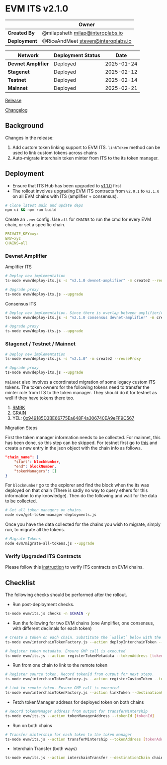 # EVM ITS v2.1.0

|  | **Owner** |
|-----------|------------|
| **Created By** | @milapsheth <milap@interoplabs.io> |
| **Deployment** | @RiceAndMeet <steven@interoplabs.io> |

| **Network** | **Deployment Status** | **Date** |
|-------------|----------------------|----------|
| **Devnet Amplifier** | Deployed | 2025-01-24 |
| **Stagenet** | Deployed | 2025-02-12 |
| **Testnet** | Deployed | 2025-02-14 |
| **Mainnet** | Deployed | 2025-02-21 |

[Release](https://github.com/axelarnetwork/interchain-token-service/releases/tag/v)

[Changelog](https://github.com/axelarnetwork/interchain-token-service/blob/v/CHANGELOG.md#210)

## Background

Changes in the release:

1. Add custom token linking support to EVM ITS. `linkToken` method can be used to link custom tokens across chains
2. Auto-migrate interchain token minter from ITS to the its token manager.

## Deployment

- Ensure that ITS Hub has been upgraded to [v1.1.0](../cosmwasm/2025-01-ITS-v1.1.0.md) first
- The rollout involves upgrading EVM ITS contracts from `v2.0.1` to `v2.1.0` on all EVM chains with ITS (amplifier + consensus).

```bash
# Clone latest main and update deps
npm ci && npm run build
```

Create an `.env` config. Use `all` for `CHAINS` to run the cmd for every EVM chain, or set a specific chain.

```yaml
PRIVATE_KEY=xyz
ENV=xyz
CHAINS=all
```

### Devnet Amplifier

Amplifier ITS

```bash
# Deploy new implementation
ts-node evm/deploy-its.js -s "v2.1.0 devnet-amplifier" -m create2 --reuseProxy

# Upgrade proxy
ts-node evm/deploy-its.js --upgrade
```

Consensus ITS

```bash
# Deploy new implementation. Since there is overlap between amplifier/consensus chains, add consensus in the salt
ts-node evm/deploy-its.js -s "v2.1.0 consensus devnet-amplifier" -m create2 --reuseProxy

# Upgrade proxy
ts-node evm/deploy-its.js --upgrade
```

### Stagenet / Testnet / Mainnet

```bash
# Deploy new implementation
ts-node evm/deploy-its.js -s "v2.1.0" -m create2 --reuseProxy

# Upgrade proxy
ts-node evm/deploy-its.js --upgrade
```

`Mainnet` also involves a coordinated migration of some legacy custom ITS tokens. The token owners for the following tokens need to transfer the minter role from ITS to the token manager. They should do it for testnet as well if they have tokens there too.

1. [RMRK](https://github.com/axelarnetwork/axelar-configs/blob/4f6d401b40cdf7d07919162d25ddbc8b92346d61/registry/mainnet/interchain/squid.tokenlist.json#L11)
2. [GRAIN](https://github.com/axelarnetwork/axelar-configs/blob/4f6d401b40cdf7d07919162d25ddbc8b92346d61/registry/mainnet/interchain/squid.tokenlist.json#L888)
3. YEL: [0x949185D3BE66775Ea648F4a306740EA9eFF9C567](https://etherscan.io/address/0x949185D3BE66775Ea648F4a306740EA9eFF9C567)

Migration Steps

First the token manager information needs to be collected. For mainnet, this has been done, so this step can be skipped. For testnet first go to [this](../../axelar-chains-config/info/tokenManagers-testnet.json) and create a new entry in the json object with the chain info as follows.
```json
"chain_name": { 
    "start": blockNumber, 
    "end": blockNumber, 
    "tokenManagers": [] 
}
```
For `blocknumber` go to the explorer and find the block when the its was deployed on that chain (There is sadly no way to query ethers for this information to my knowledge). Then do the following and wait for the data to be collected.

```bash
# Get all token managers on chains.
node evm/get-token-manager-deployments.js
```

Once you have the data collected for the chains you wish to migrate, simply run, to migrate all the tokens.
```bash
# Migrate Tokens
node evm/migrate-all-tokens.js --upgrade
```

### Verify Upgraded ITS Contracts

Please follow this [instruction](https://github.com/axelarnetwork/axelar-contract-deployments/tree/main/evm#contract-verification) to verify ITS contracts on EVM chains.

## Checklist

The following checks should be performed after the rollout.

- Run post-deployment checks.

```bash
ts-node evm/its.js checks -n $CHAIN -y
```

- Run the following for two EVM chains (one Amplifier, one consensus, with different decimals for each token)

```bash
# Create a token on each chain. Substitute the `wallet` below with the deployer key
ts-node evm/interchainTokenFactory.js --action deployInterchainToken --minter [wallet] --name "test" --symbol "TST" --decimals [decimals] --initialSupply 10000 --salt "salt12345"

# Register token metadata. Ensure GMP call is executed
ts-node evm/its.js --action registerTokenMetadata --tokenAddress [tokenAddress]
```

- Run from one chain to link to the remote token

```bash
# Register source token. Record tokenId from output for next steps.
ts-node evm/interchainTokenFactory.js --action registerCustomToken --tokenAddress [tokenAddress] --tokenManagerType 4 --operator [wallet] --salt "salt6789"

# Link to remote token. Ensure GMP call is executed
ts-node evm/interchainTokenFactory.js --action linkToken --destinationChain chain2 --destinationTokenAddress [remote token address] --tokenManagerType 4 --linkParams "0x" --salt "salt6789"
```

- Fetch tokenManager address for deployed token on both chains

```bash
# Record tokenManager address from output for transferMintership
ts-node evm/its.js --action tokenManagerAddress --tokenId [tokenId]
```

- Run on both chains

```bash
# Transfer mintership for each token to the token manager
ts-node evm/its.js --action transferMintership --tokenAddress [tokenAddress] --minter [tokenManager]
```

- Interchain Transfer (both ways)

```bash
ts-node evm/its.js --action interchainTransfer --destinationChain chain2 --tokenId [tokenId] --destinationAddress [recipient] --amount 1 --gasValue 0
```
